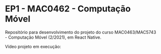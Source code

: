 # EP1 - MAC0462 - Computação Móvel
Repositório para desenvolvimento do projeto do curso MAC0463/MAC5743 - Computação Móvel (2/2021), em React Native.

Vídeo projeto em execução: 
